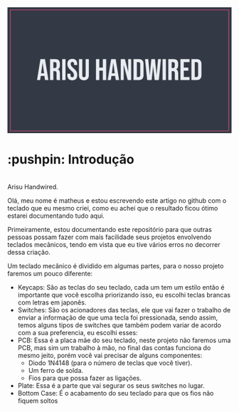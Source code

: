 <img src="/Images/Capa.png">
<h1> :pushpin: Introdução</h1>
<br>
Arisu Handwired. 

Olá, meu nome é matheus e estou escrevendo este artigo no github com o teclado que eu mesmo criei, como eu achei que o resultado ficou ótimo estarei documentando tudo aqui.


Primeiramente, estou documentando este repositório para que outras pessoas possam fazer com mais facilidade seus projetos envolvendo teclados mecânicos, tendo em vista que eu tive vários erros no decorrer dessa criação. 

Um teclado mecânico é dividido em algumas partes, para o nosso projeto faremos um pouco diferente: 


- Keycaps: São as teclas do seu teclado, cada um tem um estilo então é importante que você escolha priorizando isso, eu escolhi teclas brancas com letras em japonês.
- Switches: São os acionadores das teclas, ele que vai fazer o trabalho de enviar a informação de que uma tecla foi pressionada, sendo assim, temos alguns tipos de switches que também podem variar de acordo com a sua preferencia, eu escolhi esses:
- PCB: Essa é a placa mãe do seu teclado, neste projeto não faremos uma PCB, mas sim um trabalho à mão, no final das contas funciona do mesmo jeito, porém você vai precisar de alguns componentes:
  * Diodo 1N4148 (para o número de teclas que você tiver). 
  * Um ferro de solda. 
  * Fios para que possa fazer as ligações.
- Plate: Essa é a parte que vai segurar os seus switches no lugar.
- Bottom Case: É o acabamento do seu teclado para que os fios não fiquem soltos
